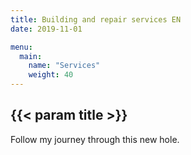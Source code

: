 ```yaml
---
title: Building and repair services EN
date: 2019-11-01

menu:
  main:
    name: "Services"
    weight: 40
---
```


## {{< param title >}}

Follow my journey through this new hole.